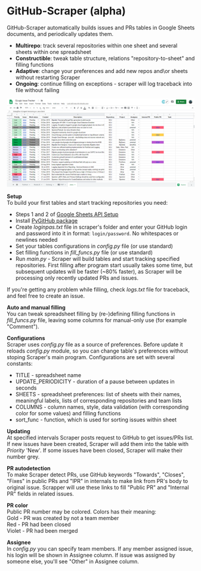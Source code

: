 # GitHub-Scraper (alpha)

GitHub-Scraper automatically builds issues and PRs tables in Google Sheets documents, and periodically updates them.
* **Multirepo**: track several repositories within one sheet and several sheets within one spreadsheet
* **Constructible**: tweak table structure, relations "repository-to-sheet" and filling functions
* **Adaptive**: change your preferences and add new repos and\or sheets without restarting Scraper
* **Ongoing**: continue filling on exceptions - scraper will log traceback into file without failing

![image](https://github.com/IlyaFaer/GitHub-Scraper/blob/master/GitHubScraperPreview.png?raw=true)

**Setup**  
To build your first tables and start tracking repositories you need:
* Steps 1 and 2 of [Google Sheets API Setup](https://developers.google.com/sheets/api/quickstart/python)
* Install [PyGitHub package](https://pygithub.readthedocs.io/en/latest/introduction.html)
* Create *loginpas.txt* file in scraper's folder and enter your GitHub login and password into it in format: `login/password`. No whitespaces or newlines needed
* Set your tables configurations in *config.py* file (or use standard)
* Set filling functions in *fill_funcs.py* file (or use standard)
* Run *main.py* - Scraper will build tables and start tracking specified repositories. First filling after program start usually takes some time, but subsequent updates will be faster (~80% faster), as Scraper will be processing only recently updated PRs and issues.

If you're getting any problem while filling, check *logs.txt* file for traceback, and feel free to create an issue.

**Auto and manual filling**  
You can tweak spreadsheet filling by (re-)defining filling functions in *fill_funcs.py* file, leaving some columns for manual-only use (for example "Comment").

**Configurations**  
Scraper uses *config.py* file as a source of preferences. Before update it reloads *config.py* module, so you can change table's preferences without stoping Scraper's main program. Configurations are set with several constants:
* TITLE - spreadsheet name
* UPDATE_PERIODICITY - duration of a pause between updates in seconds
* SHEETS - spreadsheet preferences: list of sheets with their names, meaningful labels, lists of corresponding repositories and team lists
* COLUMNS - column names, style, data validation (with corresponding color for some values) and filling functions
* sort_func - function, which is used for sorting issues within sheet  

**Updating**  
At specified intervals Scraper posts request to GitHub to get issues/PRs list. If new issues have been created, Scraper will add them into the table with *Priority* 'New'. If some issues have been closed, Scraper will make their number grey.  

**PR autodetection**  
To make Scraper detect PRs, use GitHub keywords "Towards", "Closes", "Fixes" in public PRs and "IPR" in internals to make link from PR's body to original issue. Scrapper will use these links to fill "Public PR" and "Internal PR" fields in related issues.  

**PR color**  
Public PR number may be colored. Colors has their meaning:  
Gold - PR was created by not a team member  
Red - PR had been closed  
Violet - PR had been merged  

**Assignee**  
In *config.py* you can specify team members. If any member assigned issue, his login will be shown in Assignee column. If issue was assigned by someone else, you'll see "Other" in Assignee column.

